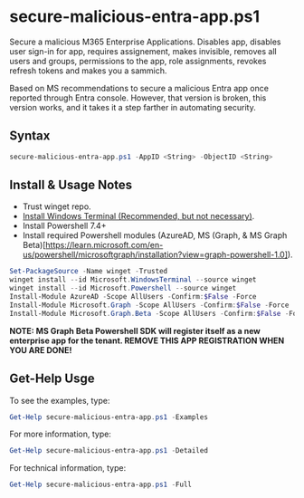 # secure-malicious-entra-app.ps1

Secure a malicious M365 Enterprise Applications. Disables app, disables user sign-in for app, requires assignement, makes invisible, removes all users and groups, permissions to the app, role assignments, revokes refresh tokens and makes you a sammich.

Based on MS recommendations to secure a malicious Entra app once reported through Entra console. However, that version is broken, this version works, and it takes it a step farther in automating security. 

## Syntax
```powershell
secure-malicious-entra-app.ps1 -AppID <String> -ObjectID <String>
```

## Install & Usage Notes

- Trust winget repo.
- [Install Windows Terminal (Recommended, but not necessary)](https://apps.microsoft.com/detail/9n0dx20hk701?activetab=pivot%3Aoverviewtab&hl=en-us&gl=US).
- Install Powershell 7.4+
- Install required Powershell modules (AzureAD, MS (Graph, & MS Graph Beta)[https://learn.microsoft.com/en-us/powershell/microsoftgraph/installation?view=graph-powershell-1.0]).

```powershell
Set-PackageSource -Name winget -Trusted
winget install --id Microsoft.WindowsTerminal --source winget
winget install --id Microsoft.Powershell --source winget
Install-Module AzureAD -Scope AllUsers -Confirm:$False -Force
Install-Module Microsoft.Graph -Scope AllUsers -Confirm:$False -Force
Install-Module Microsoft.Graph.Beta -Scope AllUsers -Confirm:$False -Force
```
**NOTE: MS Graph Beta Powershell SDK will register itself as a new enterprise app for the tenant. REMOVE THIS APP REGISTRATION WHEN YOU ARE DONE!**



## Get-Help Usge

To see the examples, type:
```powershell
Get-Help secure-malicious-entra-app.ps1 -Examples
```  
For more information, type:
```powershell
Get-Help secure-malicious-entra-app.ps1 -Detailed
```
For technical information, type:
```powershell
Get-Help secure-malicious-entra-app.ps1 -Full
```  
